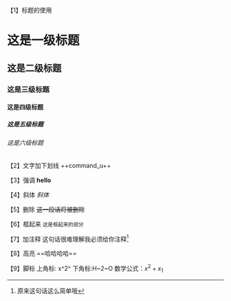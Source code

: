 【1】标题的使用
# 这是一级标题
## 这是二级标题
### 这是三级标题
#### 这是四级标题
##### 这是五级标题
###### 这是六级标题

【2】文字加下划线
++command_u++

【3】强调
**hello**

【4】斜体
*斜体*

【5】删除
~~这一段话将被删除~~

【6】框起来
`这是框起来的部分`

【7】加注释
这句话很难理解我必须给你注释[^1]

[^1]:原来这句话这么简单哦

【8】高亮
==哈哈哈哈==

【9】脚标
上角标: x^2^
下角标:H~2~O
数学公式：$x^2+x_1$
	






